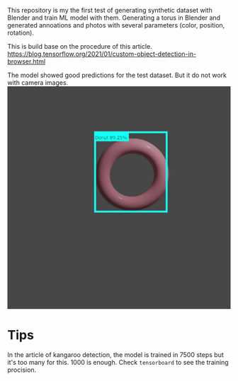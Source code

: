 This repository is my the first test of generating synthetic dataset with Blender and train ML model with them. Generating a torus in Blender and generated annoations and photos with several parameters (color, position, rotation).

This is build base on the procedure of this article.
https://blog.tensorflow.org/2021/01/custom-object-detection-in-browser.html

The model showed good predictions for the test dataset. But it do not work with camera images.
![screenshot](./screenshot.gif)

# Tips
In the article of kangaroo detection, the model is trained in 7500 steps but it's too many for this.
1000 is enough. Check `tensorboard` to see the training procision.